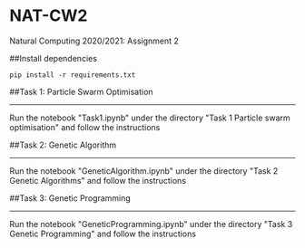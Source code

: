 # NAT-CW2
Natural Computing 2020/2021: Assignment 2

##Install dependencies

```
pip install -r requirements.txt
```

##Task 1: Particle Swarm Optimisation

****

Run the notebook "Task1.ipynb" under the directory "Task 1 Particle swarm optimisation" and follow the instructions

##Task 2: Genetic Algorithm

****

Run the notebook "GeneticAlgorithm.ipynb" under the directory "Task 2 Genetic Algorithms" and follow the instructions

##Task 3: Genetic Programming

****

Run the notebook "GeneticProgramming.ipynb" under the directory "Task 3 Genetic Programming" and follow the instructions

